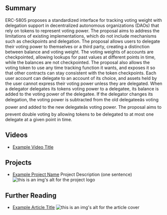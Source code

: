 ## Summary

ERC-5805 proposes a standardized interface for tracking voting weight with delegation support in decentralized autonomous organizations (DAOs) that rely on tokens to represent voting power. The proposal aims to address the limitations of existing implementations, which do not include mechanisms such as checkpoints and delegation. The proposal allows users to delegate their voting power to themselves or a third party, creating a distinction between balance and voting weight. The voting weights of accounts are checkpointed, allowing lookups for past values at different points in time, while the balances are not checkpointed. The proposal also allows the voting token to use any time tracking function it wants, and exposes it so that other contracts can stay consistent with the token checkpoints. Each user account can delegate to an account of its choice, and assets held by the user cannot express their voting power unless they are delegated. When a delegator delegates its tokens voting power to a delegatee, its balance is added to the voting power of the delegatee. If the delegator changes its delegation, the voting power is subtracted from the old delegateeâs voting power and added to the new delegateâs voting power. The proposal aims to prevent double voting by allowing tokens to be delegated to at most one delegate at a given point in time.

## Videos

- [Example Video Title](https://www.youtube.com/watch?v=TDGq4aeevgY)

## Projects

- [Example Project Name](https://xxxx.xxx/xxxxx) Project Description (one sentence) ![this is an img's alt for the project logo](https://xxxx.xxx/project-logo.xxx)

## Further Reading

- [Example Article Title](https://xxxx.xxx/xxxxx) ![this is an img's alt for the article cover](https://xxxx.xxx/article-cover.xxx)
